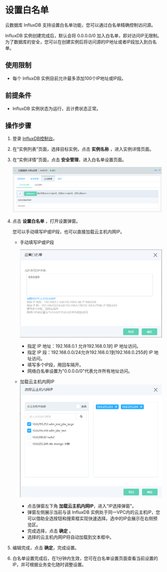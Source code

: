 # 设置白名单

云数据库 InfluxDB 支持设置白名单功能，您可以通过白名单精确控制访问源。

InfluxDB 实例创建完成后，默认会将 0.0.0.0/0 加入白名单，即对访问IP无限制。为了数据库的安全，您可以在创建实例后将访问源的IP地址或者IP段加入到白名单。

## 使用限制

- 每个 InfluxDB 实例目前允许最多添加100个IP地址或IP段。

## 前提条件

- InfluxDB 实例状态为运行，且计费状态正常。

## 操作步骤

1. 登录 [InfluxDB控制台](http://tsds-console.jdcloud.com/list)。

2. 在“实例列表”页面，选择目标实例，点击 **实例名称** ，进入实例详情页面。

3. 在“实例详情”页面，点击 **安全管理**，进入白名单设置页面。

   ![](../../../../image/JCS-for-InfluxDB/1564373694448.png)

4. 点击 **设置白名单** ，打开设置弹窗。

   您可以手动填写IP或IP段，也可以直接加载云主机内网IP。

   - 手动填写IP或IP段

     ![1564374080985](../../../../image/JCS-for-InfluxDB/1564373836741.png)

     - 指定 IP 地址：192.168.0.1 允许192.168.0.1的 IP 地址访问。
     - 指定 IP 段：192.168.0.0/24允许192.168.0.1到192.168.0.255的 IP 地址访问。
     - 填写多个IP段，用回车隔开。
     - 网络白名单设置为"0.0.0.0/0"代表允许所有地址访问。

   - 加载云主机内网IP  ![1564374119861](../../../../image/JCS-for-InfluxDB/1564374119861.png)

     - 点击弹窗左下角 **加载云主机内网IP**，进入"IP选择弹窗"。
     - 弹窗左侧展示当前与该 InfluxDB 实例处于同一VPC内的云主机IP，您可以借助全选按钮和搜索框实现快速选择。选中的IP会展示在右侧预览区。
     - 完成选择，点击 **确定** 。
     - 选择的云主机内网IP将自动加载到文本框中。

5. 编辑完成，点击 **确定**，完成设置。

6. 白名单设置完成后，在1分钟内生效，您可在白名单设置页面查看当前设置的IP，并可根据业务变化随时调整设置。